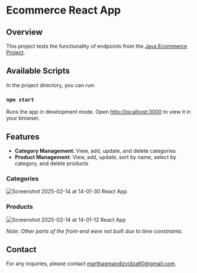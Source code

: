 # Ecommerce React App

## Overview
This project tests the functionality of endpoints from the [Java Ecommerce Project](https://github.com/MarthaGamu/java-ecommerce-app).

## Available Scripts
In the project directory, you can run:

### `npm start`
Runs the app in development mode. Open [http://localhost:3000](http://localhost:3000) to view it in your browser.

## Features
- **Category Management**: View, add, update, and delete categories
- **Product Management**: View, add, update, sort by name, select by category, and delete products

### Categories
![Screenshot 2025-02-14 at 14-01-30 React App](https://github.com/user-attachments/assets/c46ff039-4662-4465-85b6-b08bbcaf3b20)

### Products
![Screenshot 2025-02-14 at 14-01-12 React App](https://github.com/user-attachments/assets/7b7555ba-b830-4f98-b6ca-2db77fb70666)

*Note: Other parts of the front-end were not built due to time constraints.*

## Contact
For any inquiries, please contact [marthagmandizvidza60@gmail.com](mailto:marthagmandizvidza60@gmail.com).
